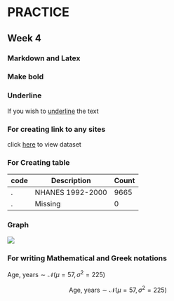 
# PRACTICE
## Week 4
### Markdown and Latex

### Make **bold**

### Underline
If you wish to <u>underline</u> the text


### For creating link to any sites
click [here](https://raw.githubusercontent.com/jhustata/livre/main/transplants.txt) to view dataset


### For Creating table

|code| Description| Count|
|--|--|--|
|.|NHANES 1992-2000| 9665|
| .| Missing|0|

### Graph
![](filename.png)

### For writing Mathematical and Greek notations
$\text{Age, years} \sim \mathcal{N}(\mu=57,\,\sigma^{2}=225)$

$$\text{Age, years} \sim \mathcal{N}(\mu=57,\,\sigma^{2}=225)$$ 






